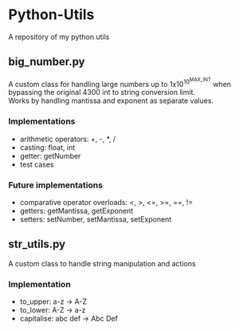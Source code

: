 # Python-Utils
A repository of my python utils

## big_number.py
A custom class for handling large numbers up to 1x10<sup>10<sup>MAX_INT</sup></sup> when bypassing the original 4300 int to string conversion limit.<br>
Works by handling mantissa and exponent as separate values.
### Implementations
- arithmetic operators: +, -, *, /
- casting: float, int
- getter: getNumber
- test cases
### Future implementations
- comparative operator overloads: <, >, <=, >=, ==, !=
- getters: getMantissa, getExponent
- setters: setNumber, setMantissa, setExponent

## str_utils.py
A custom class to handle string manipulation and actions
### Implementation
- to_upper: a-z -> A-Z
- to_lower: A-Z -> a-z
- capitalise: abc def -> Abc Def
